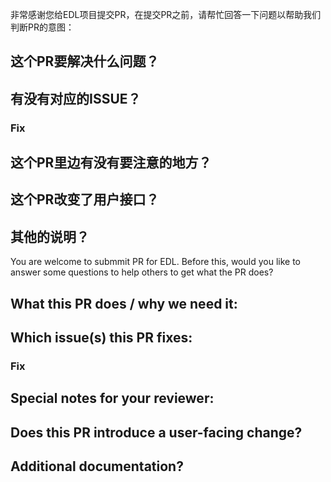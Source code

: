非常感谢您给EDL项目提交PR，在提交PR之前，请帮忙回答一下问题以帮助我们判断PR的意图：

## 这个PR要解决什么问题？

## 有没有对应的ISSUE？

### Fix

## 这个PR里边有没有要注意的地方？

## 这个PR改变了用户接口？

## 其他的说明？

You are welcome to submmit PR for EDL. Before this, would you like to answer some questions to help others to get what the PR does?

## What this PR does / why we need it:

## Which issue(s) this PR fixes:

### Fix

## Special notes for your reviewer:

## Does this PR introduce a user-facing change?

## Additional documentation?
